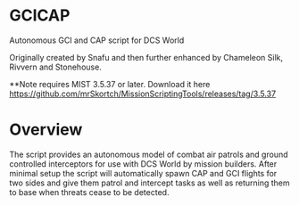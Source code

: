 # GCICAP
Autonomous GCI and CAP script for DCS World

Originally created by Snafu and then further enhanced by Chameleon Silk, Rivvern and Stonehouse.

**Note requires MIST 3.5.37 or later. Download it here https://github.com/mrSkortch/MissionScriptingTools/releases/tag/3.5.37

# Overview
The script provides an autonomous model of combat air patrols and ground controlled interceptors for use with DCS World by mission builders. After minimal setup the script will automatically spawn CAP and GCI flights for two sides and give them patrol and intercept tasks as well as returning them to base when threats cease to be detected.
